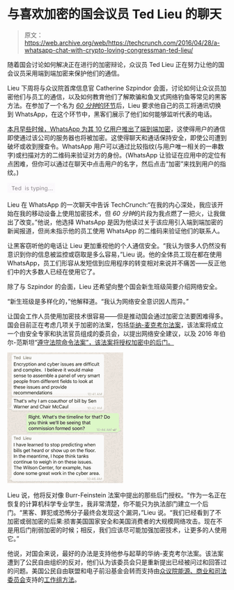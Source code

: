# 与喜欢加密的国会议员 Ted Lieu 的聊天

> 原文：<https://web.archive.org/web/https://techcrunch.com/2016/04/28/a-whatsapp-chat-with-crypto-loving-congressman-ted-lieu/>

随着国会讨论如何解决正在进行的加密辩论，众议员 Ted Lieu 正在努力让他的国会议员采用端到端加密来保护他们的通信。

Lieu 下周将与众议院首席信息官 Catherine Szpindor 会面，讨论如何让众议员加密他们与员工的通信，以及如何教育他们了解欺骗和鱼叉式网络钓鱼等常见的黑客方法。在参加了一个名为 [*60 分钟*的环节](https://web.archive.org/web/20221204010606/https://lieu.house.gov/media-center/press-releases/icymi-rep-ted-lieus-phone-hacked-cbs-60-minutes-security-report)后，Lieu 要求他自己的员工将通讯切换到 WhatsApp，在这个环节中，黑客们展示了他们如何能够监听代表的电话。

[本月早些时候，WhatsApp 为其 10 亿用户推出了端到端加密](https://web.archive.org/web/20221204010606/https://beta.techcrunch.com/2016/04/05/whatsapp-completes-end-to-end-encryption-rollout/)，这使得用户的通信即使通过该公司的服务器也将被加密。这使得聊天和通话保持安全，即使公司遭到破坏或收到搜查令。WhatsApp 用户可以通过比较指纹(与用户唯一相关的一串数字)或扫描对方的二维码来验证对方的身份。(WhatsApp 让验证在应用中的定位有点困难，但你可以通过在聊天中点击用户的名字，然后点击“加密”来找到用户的指纹。)

![Screen Shot 2016-04-27 at 3.50.29 PM](img/fc2fdae1cb82fc08a6a221becc366fbb.png)

Lieu 在 WhatsApp 的一次聊天中告诉 TechCrunch:“在我的内心深处，我应该开始在我的移动设备上使用加密技术，但 *60 分钟*的片段为我点燃了一把火，让我做出了改变。”他说，他选择 WhatsApp 是因为他读过关于该应用引入端到端加密的新闻报道，但尚未指示他的员工使用 WhatsApp 的二维码来验证他们的联系人。

让黑客窃听他的电话让 Lieu 更加重视他的个人通信安全。“我认为很多人仍然没有意识到你的信息被监控或窃取是多么容易，”Lieu 说。他的全体员工现在都在使用 WhatsApp，员工们形容从发短信到应用程序的转变相对来说并不痛苦——反正他们中的大多数人已经在使用它了。

除了与 Szpindor 的会面，Lieu 还希望向整个国会新生班级简要介绍网络安全。

“新生班级是多样化的，”他解释道。“我认为网络安全意识因人而异。”

让国会工作人员使用加密技术很容易——但是推动国会通过加密立法要困难得多。国会目前正在考虑几项关于加密的法案，包括[华纳-麦克考尔法案](https://web.archive.org/web/20221204010606/http://www.usnews.com/news/articles/2016-02-24/warner-mccaul-plan-encryption-commission)，该法案将成立一个由安全专家和执法官员组成的委员会，以提出网络安全建议，以及 2016 年伯尔-范斯坦“[遵守法院命令法案”，该法案将授权加密中的后门。](https://web.archive.org/web/20221204010606/https://beta.techcrunch.com/2016/04/13/burr-feinstein-encryption-bill-is-officially-here-in-all-its-scary-glory/)

![lieu](img/5bc7361addd2dc0ad6a11795144aaaec.png)

Lieu 说，他将反对像 Burr-Feinstein 法案中提出的那些后门授权。“作为一名正在恢复的计算机科学专业学生，我非常清楚，你不能只为执法部门建立一个后门。“黑客、罪犯或恐怖分子最终会发现这个漏洞，”Lieu 说。“我们已经看到了不加密或弱加密的后果:损害美国国家安全和美国消费者的大规模网络攻击。现在不是用后门削弱加密的时候；相反，我们应该尽可能加强加密技术，让更多的人使用它。”

他说，对国会来说，最好的办法是支持他参与起草的华纳-麦克考尔法案。该法案遭到了公民自由组织的反对，他们认为该委员会只是重新提出已经被问过和回答过的问题。美国公民自由联盟和电子前沿基金会转而支持由[众议院能源、商业和司法委员会](https://web.archive.org/web/20221204010606/https://energycommerce.house.gov/news-center/press-releases/upton-pallone-goodlatte-conyers-announce-bipartisan-encryption-working)支持的[工作组方法](https://web.archive.org/web/20221204010606/http://www.bna.com/encryption-fight-congress-n57982069281/)。